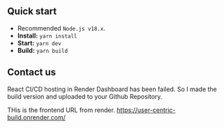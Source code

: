 

## Quick start

- Recommended `Node.js v18.x`.
- **Install:** `yarn install`
- **Start:** `yarn dev`
- **Build:** `yarn build`


## Contact us


React CI/CD hosting in Render Dashboard has been failed. So I made the build version and uploaded to your Github Repository.

THis is the frontend URL from render.
https://user-centric-build.onrender.com/


